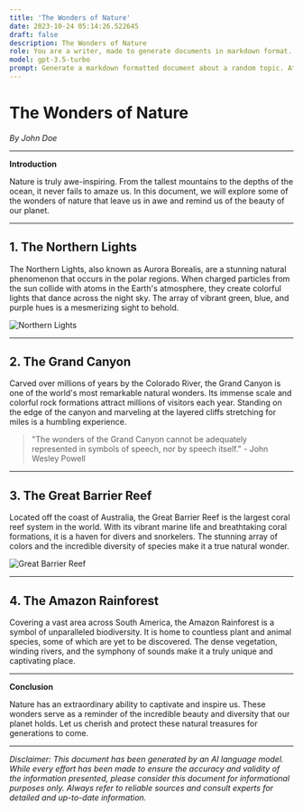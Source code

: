```yaml
---
title: 'The Wonders of Nature'
date: 2023-10-24 05:14:26.522645
draft: false
description: The Wonders of Nature
role: You are a writer, made to generate documents in markdown format. It is very important that all of the documents you generate are in valid markdown format.
model: gpt-3.5-turbo
prompt: Generate a markdown formatted document about a random topic. At the bottom, include a disclaimer explaining that the document was generated by you. The first line of the document should be the title. Make sure that the entire document is in proper markdown format, using a mix of various tags to make the document visually appealing.
---
```


# The Wonders of Nature

*By John Doe*

---

**Introduction**

Nature is truly awe-inspiring. From the tallest mountains to the depths of the ocean, it never fails to amaze us. In this document, we will explore some of the wonders of nature that leave us in awe and remind us of the beauty of our planet.

---

## 1. The Northern Lights

The Northern Lights, also known as Aurora Borealis, are a stunning natural phenomenon that occurs in the polar regions. When charged particles from the sun collide with atoms in the Earth's atmosphere, they create colorful lights that dance across the night sky. The array of vibrant green, blue, and purple hues is a mesmerizing sight to behold.

![Northern Lights](https://example.com/northern-lights.jpg)

---

## 2. The Grand Canyon

Carved over millions of years by the Colorado River, the Grand Canyon is one of the world's most remarkable natural wonders. Its immense scale and colorful rock formations attract millions of visitors each year. Standing on the edge of the canyon and marveling at the layered cliffs stretching for miles is a humbling experience.

> "The wonders of the Grand Canyon cannot be adequately represented in symbols of speech, nor by speech itself." - John Wesley Powell

---

## 3. The Great Barrier Reef

Located off the coast of Australia, the Great Barrier Reef is the largest coral reef system in the world. With its vibrant marine life and breathtaking coral formations, it is a haven for divers and snorkelers. The stunning array of colors and the incredible diversity of species make it a true natural wonder.

![Great Barrier Reef](https://example.com/great-barrier-reef.jpg)

---

## 4. The Amazon Rainforest

Covering a vast area across South America, the Amazon Rainforest is a symbol of unparalleled biodiversity. It is home to countless plant and animal species, some of which are yet to be discovered. The dense vegetation, winding rivers, and the symphony of sounds make it a truly unique and captivating place.

---

**Conclusion**

Nature has an extraordinary ability to captivate and inspire us. These wonders serve as a reminder of the incredible beauty and diversity that our planet holds. Let us cherish and protect these natural treasures for generations to come.

---

*Disclaimer: This document has been generated by an AI language model. While every effort has been made to ensure the accuracy and validity of the information presented, please consider this document for informational purposes only. Always refer to reliable sources and consult experts for detailed and up-to-date information.*